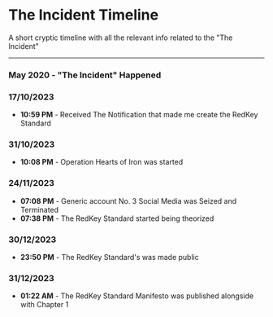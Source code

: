 # The Incident Timeline

A short cryptic timeline with all the relevant info related to the "The Incident"

---
### May 2020 - "The Incident" Happened

### 17/10/2023
- **10:59 PM** - Received The Notification that made me create the RedKey Standard

### 31/10/2023
- **10:08 PM** - Operation Hearts of Iron was started

### 24/11/2023
- **07:08 PM** - Generic account No. 3 Social Media was Seized and Terminated
- **07:38 PM** - The RedKey Standard started being theorized

### 30/12/2023
- **23:50 PM** - The RedKey Standard's was made public

### 31/12/2023
- **01:22 AM** - The RedKey Standard Manifesto was published alongside with Chapter 1
